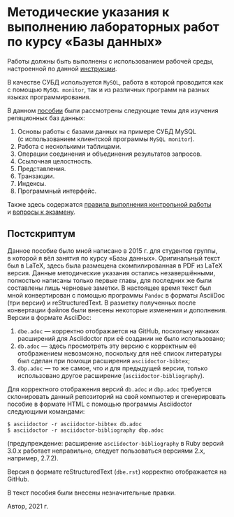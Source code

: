 # Методические указания к выполнению лабораторных работ по курсу «Базы данных»

Работы должны быть выполнены с использованием рабочей среды,
настроенной по данной [инструкции][setupenv].

[setupenv]: https://github.com/AVKorotkov/setupenv

В качестве СУБД используется `MySQL`, работа в которой проводится как
с помощью `MySQL monitor`, так и из различных программ на разных языках
программирования.

В данном [пособии](dbe.adoc) были рассмотрены следующие темы для
изучения реляционных баз данных:

1. Основы работы с базами данных на примере СУБД MySQL (с использованием
   клиентской программы `MySQL monitor`).
2. Работа с несколькими таблицами.
3. Операции соединения и объединения результатов запросов.
4. Ссылочная целостность.
5. Представления.
6. Транзакции.
7. Индексы.
8. Программный интерфейс.

Также здесь содержатся [правила выполнения контрольной работы](rules.md)
и [вопросы к экзамену](ex.md).

## Постскриптум

Данное пособие было мной написано в 2015 г. для студентов группы,
в которой я вёл занятия по курсу «Базы данных». Оригинальный текст был
в LaTeX, здесь была размещена скомпилированная в PDF из LaTeX версия.
Данные методические указания остались незавершёнными, полностью написаны
только первые главы, для последних же были составлены лишь черновые
заметки. В настоящее время текст был мной конвертирован с помощью
программы `Pandoc` в форматы AsciiDoc (три версии) и reStructuredText.
В разметку полученных после конвертации файлов были внесены некоторые
изменения и дополнения. Версии в формате AsciiDoc:

1. `dbe.adoc` — корректно отображается на GitHub, поскольку никаких
   расширений для Asciidoctor при её создании не было использовано;
2. `db.adoc` — здесь просмотреть эту версию с корректным её отображением
   невозможно, поскольку для неё список литературы был сделан при помощи
   расширения `asciidoctor-bibtex`;
3. `dbp.adoc` — то же самое, что и для предыдущей версии, только
   использовано другое расширение (`asciidoctor-bibliography`).

Для корректного отображения версий `db.adoc` и `dbp.adoc` требуется
склонировать данный репозиторий на свой компьютер и сгенерировать
пособие в формате HTML с помощью программы Asciidoctor следующими
командами:

```text
$ asciidoctor -r asciidoctor-bibtex db.adoc
$ asciidoctor -r asciidoctor-bibliography dbp.adoc
```

(предупреждение: расширение `asciidoctor-bibliography` в Ruby версий
3.0.x работает неправильно, следует пользоваться версиями 2.x, например,
2.7.2).

Версия в формате reStructuredText (`dbe.rst`) корректно отображается на
GitHub.

В текст пособия были внесены незначительные правки.

Автор, 2021 г.
